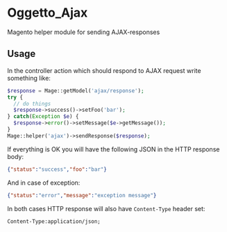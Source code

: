 Oggetto_Ajax
====

Magento helper module for sending AJAX-responses

Usage
----

In the controller action which should respond to AJAX request write something like:

```php
$response = Mage::getModel('ajax/response');
try {
  // do things
  $response->success()->setFoo('bar');
} catch(Exception $e) {
  $response->error()->setMessage($e->getMessage());
}
Mage::helper('ajax')->sendResponse($response);
```

If everything is OK you will have the following JSON in the HTTP response body:

```JSON
{"status":"success","foo":"bar"}
```

And in case of exception:
```JSON
{"status":"error","message":"exception message"}
```

In both cases HTTP response will also have `Content-Type` header set:
```HEADER
Content-Type:application/json;
```
